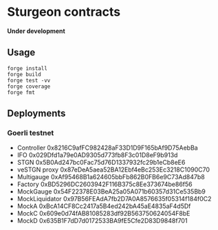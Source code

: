 # Sturgeon contracts

**Under development**

## Usage

```shell
forge install
forge build
forge test -vv
forge coverage
forge fmt
```

## Deployments

### Goerli testnet

* Controller 0x8216C9afFC982428aF33D1D9F165bAf9D75AebBa
* IFO 0x029Dfd1a79e0AD9305d773fb8F3c01D8eF9b913d
* STGN 0x5B0Ad247bc0Fac75d76D1337932fc29b1eCb8eE6
* veSTGN proxy 0x87eDeA5aea52BA12Ebf4eBc253Ec3218C1090C70
* Multigauge 0xAf95468B1a624605bbFb862B0FB6e9C73Ad847b8
* Factory 0xBD5296DC2603942F116B375c8Ee373674be86f56
* MockGauge 0x54F22378E03BeA25a05A071b60357d31Ce535Bb9
* MockLiquidator 0x97B56FEAdA7fb2D7A0A8576635f05314f184f0C2
* MockA 0xBcA14CF8Cc2417a5B4ed242bA45aE4835aF4d5Df
* MockC 0x609e0d74fAB81085283df92B563750624054F8bE
* MockD 0x635B1F7dD7d0172533BA9fE5Cfe2D83D9848f701
